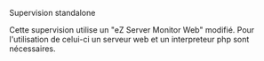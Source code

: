 Supervision standalone

Cette supervision utilise un "eZ Server Monitor Web" modifié.
Pour l'utilisation de celui-ci un serveur web et un interpreteur php sont nécessaires.
